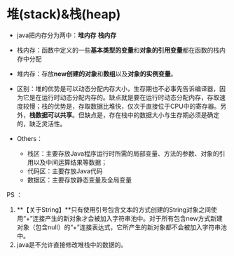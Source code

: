 # 堆\(stack\)&栈\(heap\)

* java把内存分为两中：**堆内存**  **栈内存**

* 栈内存：函数中定义的一些**基本类型的变量**和**对象的引用变量**都在函数的栈内存中分配

* 堆内存：存放**new创建的对象**和**数组**以及**对象的实例变量**。

* 区别：堆的优势是可以动态分配内存大小，生存期也不必事先告诉编译器，因为它是在运行时动态分配内存的。缺点就是要在运行时动态分配内存，存取速度较慢；栈的优势是，存取数据比堆快，仅次于直接位于CPU中的寄存器。另外，**栈数据可以共享**。但缺点是，存在栈中的数据大小与生存期必须是确定的，缺乏灵活性。

* Others：

  * 栈区：主要存放Java程序运行时所需的局部变量、方法的参数、对象的引用以及中间运算结果等数据；
  * 代码区：主要存放Java代码
  * 数据区：主要存放静态变量及全局变量

PS ：

1.  **【关于String】**只有使用引号包含文本的方式创建的String对象之间使用“+”连接产生的新对象才会被加入字符串池中。对于所有包含new方式新建对象（包含null）的“+”连接表达式，它所产生的新对象都不会被加入字符串池中。
2. java是不允许直接修改堆栈中的数据的。



